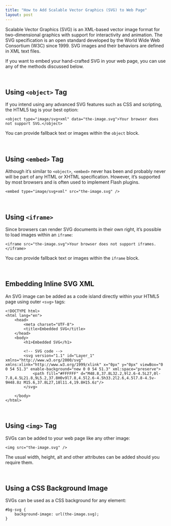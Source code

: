 ```yaml
---
title: "How to Add Scalable Vector Graphics (SVG) to Web Page"
layout: post
---
```

Scalable Vector Graphics (SVG) is an XML-based vector image format for two-dimensional graphics with support for interactivity and animation. The SVG specification is an open standard developed by the World Wide Web Consortium (W3C) since 1999. SVG images and their behaviors are defined in XML text files.

If you want to embed your hand-crafted SVG in your web page, you can use any of the methods discussed below.

<br>

## Using `<object>` Tag

If you intend using any advanced SVG features such as CSS and scripting, the HTML5 <object> tag is your best option:

    <object type="image/svg+xml" data="the-image.svg">Your browser does not support SVG.</object>

You can provide fallback text or images within the `object` block.

<br>

## Using `<embed>` Tag

Although it’s similar to `<object>`, `<embed>` never has been and probably never will be part of any HTML or XHTML specification. However, it’s supported by most browsers and is often used to implement Flash plugins.

    <embed type="image/svg+xml" src="the-image.svg" />

<br>

## Using `<iframe>`

Since browsers can render SVG documents in their own right, it’s possible to load images within an `iframe`:

    <iframe src="the-image.svg">Your browser does not support iframes.</iframe>

You can provide fallback text or images within the `iframe` block.

<br>

## Embedding Inline SVG XML

An SVG image can be added as a code island directly within your HTML5 page using outer `<svg>` tags:

    <!DOCTYPE html>
    <html lang="en">
        <head>
            <meta charset="UTF-8">
            <title>Embedded SVG</title>
        </head>
        <body>
            <h1>Embedded SVG</h1>

            <!-- SVG code -->
            <svg version="1.1" id="Layer_1" xmlns="http://www.w3.org/2000/svg" xmlns:xlink="http://www.w3.org/1999/xlink" x="0px" y="0px" viewBox="0 0 54 51.3" enable-background="new 0 0 54 51.3" xml:space="preserve">
                <path fill="#FFFFFF" d="M48.8,37.8L32.2,9l2.6-4.5L27,0l-7.8,4.5L21.8,9L5.2,37.8H0v9l7.8,4.5l2.6-4.5h33.2l2.6,4.5l7.8-4.5v-9H48.8z M15.6,37.8L27,18l11.4,19.8H15.6z"/>
            </svg>

        </body>
    </html>

<br>

## Using `<img>` Tag

SVGs can be added to your web page like any other image:

    <img src="the-image.svg" />

The usual width, height, alt and other attributes can be added should you require them.

<br>

## Using a CSS Background Image

SVGs can be used as a CSS background for any element:

    #bg-svg {
        background-image: url(the-image.svg);
    }